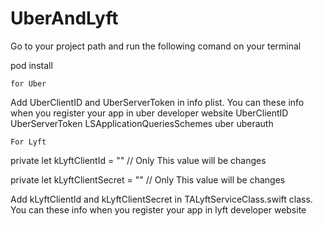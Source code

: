 # UberAndLyft

Go to your project path and run the following comand on your terminal

pod install

	for Uber
Add UberClientID and  UberServerToken in info plist. You can these info when you register your app in uber developer website
<key>UberClientID</key>
	<string></string>
	<key>UberServerToken</key>
	<string></string>
	<key>LSApplicationQueriesSchemes</key>
	<array>
		<string>uber</string>
		<string>uberauth</string>
	</array>
	
	For Lyft
private  let kLyftClientId          =  "" // Only This value will be changes

private  let kLyftClientSecret      =  "" // Only This value will be changes

Add kLyftClientId and  kLyftClientSecret in TALyftServiceClass.swift class. You can these info when you register your app in lyft developer website

